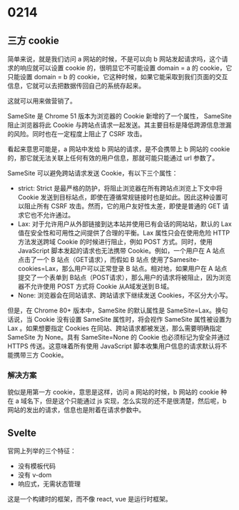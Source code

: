 # 0214

## 三方 cookie

简单来说，就是我们访问 a 网站的时候，不是可以向 b 网站发起请求吗，这个请求的响应就可以设置 cookie 的，很明显它不可能设置 domain = a 的 cookie，它只能设置 domain = b 的 cookie，它这种时候，如果它能采取到我们页面的交互信息，它就可以去把数据传回自己的系统存起来。    

这就可以用来做营销了。    

SameSite 是 Chrome 51 版本为浏览器的 Cookie 新增的了一个属性， SameSite 阻止浏览器将此 Cookie 与跨站点请求一起发送。其主要目标是降低跨源信息泄漏的风险。同时也在一定程度上阻止了 CSRF 攻击。     

看起来意思可能是，a 网站中发给 b 网站的请求，是不会携带上 b 网站的 cookie 的，那它就无法关联上任何有效的用户信息，那就可能只能通过 url 参数了。    

SameSite 可以避免跨站请求发送 Cookie，有以下三个属性：    

- strict: Strict 是最严格的防护，将阻止浏览器在所有跨站点浏览上下文中将 Cookie 发送到目标站点，即使在遵循常规链接时也是如此。因此这种设置可以阻止所有 CSRF 攻击。然而，它的用户友好性太差，即使是普通的 GET 请求它也不允许通过。
- Lax: 对于允许用户从外部链接到达本站并使用已有会话的网站站，默认的 Lax 值在安全性和可用性之间提供了合理的平衡。Lax 属性只会在使用危险 HTTP 方法发送跨域 Cookie 的时候进行阻止，例如 POST 方式。同时，使用 JavaScript 脚本发起的请求也无法携带 Cookie。例如，一个用户在 A 站点 点击了一个 B 站点（GET请求），而假如 B 站点 使用了Samesite-cookies=Lax，那么用户可以正常登录 B 站点。相对地，如果用户在 A 站点提交了一个表单到 B站点（POST请求），那么用户的请求将被阻止，因为浏览器不允许使用 POST 方式将 Cookie 从A域发送到Ｂ域。
- None: 浏览器会在同站请求、跨站请求下继续发送 Cookies，不区分大小写。    

但是，在 Chrome 80+ 版本中，SameSite 的默认属性是 SameSite=Lax。换句话说，当 Cookie 没有设置 SameSite 属性时，将会视作 SameSite 属性被设置为Lax 。如果想要指定 Cookies 在同站、跨站请求都被发送，那么需要明确指定 SameSite 为 None。具有 SameSite=None 的 Cookie 也必须标记为安全并通过 HTTPS 传送。这意味着所有使用 JavaScript 脚本收集用户信息的请求默认将不能携带三方 Cookie。     

### 解决方案

貌似是用第一方 cookie，意思是这样，访问 a 网站的时候，b 网站的 cookie 种在 a 域名下，但是这个只能通过 js 实现，怎么实现的还不是很清楚，然后呢，b 网站的发出的请求，信息也是附着在请求参数中。    


## Svelte

官网上列举的三个特征：    

- 没有模板代码
- 没有 v-dom
- 响应式，无需状态管理     

这是一个构建时的框架，而不像 react, vue 是运行时框架。